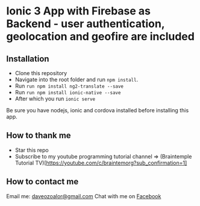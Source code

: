 # Ionic 3 App with Firebase as Backend - user authentication, geolocation and geofire are included

## Installation
* Clone this repository
* Navigate into the root folder and run `npm install`. 
* Run `run npm install ng2-translate --save`
* Run `run npm install ionic-native --save`
* After which you run `ionic serve`


Be sure you have nodejs, ionic and cordova installed before installing this app.

## How to thank me
* Star this repo
* Subscribe to my youtube programming tutorial channel => (Braintemple Tutorial TV)[https://youtube.com/c/braintemorg?sub_confirmation=1]

## How to contact me
Email me: daveozoalor@gmail.com 
Chat with me on [Facebook](http://facebook.com/daveozoalor)
